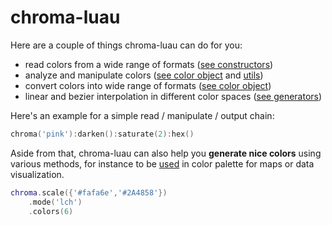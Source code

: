 # chroma-luau

Here are a couple of things chroma-luau can do for you:

- read colors from a wide range of formats ([see constructors](./constructors.md))
- analyze and manipulate colors ([see color object](./color.md) and [utils](./utils.md))
- convert colors into wide range of formats ([see color object](./color.md))
- linear and bezier interpolation in different color spaces ([see generators](./generators.md))

Here's an example for a simple read / manipulate / output chain:

```lua
chroma('pink'):darken():saturate(2):hex()
```

Aside from that, chroma-luau can also help you **generate nice colors** using various methods, for instance to be [used](https://www.vis4.net/blog/posts/avoid-equidistant-hsv-colors/) in color palette for maps or data visualization.

```lua
chroma.scale({'#fafa6e','#2A4858'})
    .mode('lch')
    .colors(6)
```

